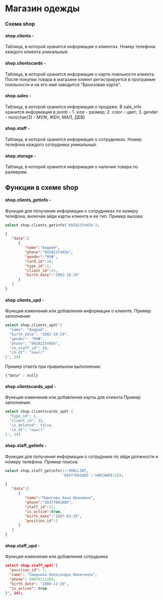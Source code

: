 # Магазин одежды

### Схема shop
#### shop.clients -
Таблица, в которой хранится информация о клиентах. 
Номер телефона каждого клиента уникальный.
#### shop.clientscards -
Таблица, в которой хранится информация о карте лояльности клиента. После покупки товара в магазине клиент регистрируется в программе лояльности и на его имя заводится "Бронзовая карта".
#### shop.sales -
Таблица, в которой хранится информация о продаже.
В sale_info хранится информация в jsonb - 1. size - размер; 2. color - цвет; 3. gender - пол(char(3) - МУЖ, ЖЕН, МАЛ, ДЕВ)
#### shop.staff - 
Таблица, в которой хранится информация о сотрудниках.
Номер телефона каждого сотрудника уникальный.
#### shop.storage - 
Таблица, в которой хранится информация о наличии товара по размерам.

## Функции в схеме shop

#### shop.clients_getinfo - 
Функция для получения информации о сотрудниках по номеру телефона, включая айди карты клиента и ее тип.
Пример вызова:
```sql
select shop.clients_getinfo('89282374456');
```
```json
{
   "data":[
      {
         "name":"Андрей",
         "phone":"89282374456",
         "gender":"МУЖ",
         "card_id":36,
         "type_id":1,
         "client_id":33,
         "birth_date":"2002-10-29"
      }
   ]
}
```
#### shop.clients_upd - 
Функция изменения или добавления информации о клиенте.
Пример заполнения:
```sql
select shop.clients_upd('{
  "name": "Андрей",
  "birth_date": "2002-10-29",
  "gender": "МУЖ",
  "phone": "89282374456",
  "ch_staff_id": 24,
  "ch_dt": "now()"
}', 24)
```
Пример ответа при правильном выполнении:

```jsonb
{"data" : null}
```

#### shop.clientscards_upd - 
Функция изменения или добавления карты для клиента
Пример заполнения:
```sql
select shop.clientscards_upd('{
  "type_id": 1,
  "client_id": 33,
  "is_deleted": false,
  "ch_dt": "now()"
}', 24)
```

#### shop.staff_getinfo - 
Функция для получения информации о сотруднике по айди должности и номеру телефона.
Пример поиска:
```sql
select shop.staff_getinfo(1::SMALLINT,
                          '89377881885'::VARCHAR(11));
```
```json
{
   "data":[
      {
         "name":"Пирогова Анна Ивановна",
         "phone":"89377881885",
         "staff_id":11,
         "is_active":true,
         "birth_date":"1997-03-25",
         "position_id":1
      }
   ]
}
```
#### shop.staff_upd - 
Функция изменения или добавления сотрудника
```json
select shop.staff_upd('{
  "position_id": 7,
  "name": "Смирнова Александра Никитична",
  "phone": 89876111104,
  "birth_date": "2000-12-20",
  "is_active": true
}', 24);
```